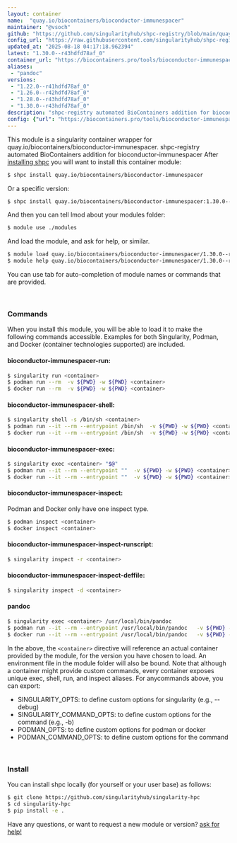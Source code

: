```yaml
---
layout: container
name:  "quay.io/biocontainers/bioconductor-immunespacer"
maintainer: "@vsoch"
github: "https://github.com/singularityhub/shpc-registry/blob/main/quay.io/biocontainers/bioconductor-immunespacer/container.yaml"
config_url: "https://raw.githubusercontent.com/singularityhub/shpc-registry/main/quay.io/biocontainers/bioconductor-immunespacer/container.yaml"
updated_at: "2025-08-18 04:17:18.962394"
latest: "1.30.0--r43hdfd78af_0"
container_url: "https://biocontainers.pro/tools/bioconductor-immunespacer"
aliases:
 - "pandoc"
versions:
 - "1.22.0--r41hdfd78af_0"
 - "1.26.0--r42hdfd78af_0"
 - "1.28.0--r43hdfd78af_0"
 - "1.30.0--r43hdfd78af_0"
description: "shpc-registry automated BioContainers addition for bioconductor-immunespacer"
config: {"url": "https://biocontainers.pro/tools/bioconductor-immunespacer", "maintainer": "@vsoch", "description": "shpc-registry automated BioContainers addition for bioconductor-immunespacer", "latest": {"1.30.0--r43hdfd78af_0": "sha256:6da54ae1ea91f118a9d23aae890c3387ad91697868c4e291e81ed986460fd0dc"}, "tags": {"1.22.0--r41hdfd78af_0": "sha256:673301a4f9c5b35acb479842931c1d83d1486be61bec65bc05e620d75caa4a2d", "1.26.0--r42hdfd78af_0": "sha256:6280e9b10bad4143c2ffa43579983ea93a1bd5e275c528a83c9b5d1083185def", "1.28.0--r43hdfd78af_0": "sha256:0e874120a88bad1b9a7cfa2b697de5186989b2d3f779a767e6f99c10c795e024", "1.30.0--r43hdfd78af_0": "sha256:6da54ae1ea91f118a9d23aae890c3387ad91697868c4e291e81ed986460fd0dc"}, "docker": "quay.io/biocontainers/bioconductor-immunespacer", "aliases": {"pandoc": "/usr/local/bin/pandoc"}}
---
```


This module is a singularity container wrapper for quay.io/biocontainers/bioconductor-immunespacer.
shpc-registry automated BioContainers addition for bioconductor-immunespacer
After [installing shpc](#install) you will want to install this container module:


```bash
$ shpc install quay.io/biocontainers/bioconductor-immunespacer
```

Or a specific version:

```bash
$ shpc install quay.io/biocontainers/bioconductor-immunespacer:1.30.0--r43hdfd78af_0
```

And then you can tell lmod about your modules folder:

```bash
$ module use ./modules
```

And load the module, and ask for help, or similar.

```bash
$ module load quay.io/biocontainers/bioconductor-immunespacer/1.30.0--r43hdfd78af_0
$ module help quay.io/biocontainers/bioconductor-immunespacer/1.30.0--r43hdfd78af_0
```

You can use tab for auto-completion of module names or commands that are provided.

<br>

### Commands

When you install this module, you will be able to load it to make the following commands accessible.
Examples for both Singularity, Podman, and Docker (container technologies supported) are included.

#### bioconductor-immunespacer-run:

```bash
$ singularity run <container>
$ podman run --rm  -v ${PWD} -w ${PWD} <container>
$ docker run --rm  -v ${PWD} -w ${PWD} <container>
```

#### bioconductor-immunespacer-shell:

```bash
$ singularity shell -s /bin/sh <container>
$ podman run --it --rm --entrypoint /bin/sh  -v ${PWD} -w ${PWD} <container>
$ docker run --it --rm --entrypoint /bin/sh  -v ${PWD} -w ${PWD} <container>
```

#### bioconductor-immunespacer-exec:

```bash
$ singularity exec <container> "$@"
$ podman run --it --rm --entrypoint ""  -v ${PWD} -w ${PWD} <container> "$@"
$ docker run --it --rm --entrypoint ""  -v ${PWD} -w ${PWD} <container> "$@"
```

#### bioconductor-immunespacer-inspect:

Podman and Docker only have one inspect type.

```bash
$ podman inspect <container>
$ docker inspect <container>
```

#### bioconductor-immunespacer-inspect-runscript:

```bash
$ singularity inspect -r <container>
```

#### bioconductor-immunespacer-inspect-deffile:

```bash
$ singularity inspect -d <container>
```


#### pandoc

```bash
$ singularity exec <container> /usr/local/bin/pandoc
$ podman run --it --rm --entrypoint /usr/local/bin/pandoc   -v ${PWD} -w ${PWD} <container> -c " $@"
$ docker run --it --rm --entrypoint /usr/local/bin/pandoc   -v ${PWD} -w ${PWD} <container> -c " $@"
```



In the above, the `<container>` directive will reference an actual container provided
by the module, for the version you have chosen to load. An environment file in the
module folder will also be bound. Note that although a container
might provide custom commands, every container exposes unique exec, shell, run, and
inspect aliases. For anycommands above, you can export:

 - SINGULARITY_OPTS: to define custom options for singularity (e.g., --debug)
 - SINGULARITY_COMMAND_OPTS: to define custom options for the command (e.g., -b)
 - PODMAN_OPTS: to define custom options for podman or docker
 - PODMAN_COMMAND_OPTS: to define custom options for the command

<br>

### Install

You can install shpc locally (for yourself or your user base) as follows:

```bash
$ git clone https://github.com/singularityhub/singularity-hpc
$ cd singularity-hpc
$ pip install -e .
```

Have any questions, or want to request a new module or version? [ask for help!](https://github.com/singularityhub/singularity-hpc/issues)
